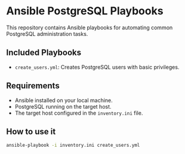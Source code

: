 # Ansible PostgreSQL Playbooks

This repository contains Ansible playbooks for automating common PostgreSQL administration tasks.

## Included Playbooks

- `create_users.yml`: Creates PostgreSQL users with basic privileges.

## Requirements

- Ansible installed on your local machine.
- PostgreSQL running on the target host.
- The target host configured in the `inventory.ini` file.

## How to use it

```bash
ansible-playbook -i inventory.ini create_users.yml
